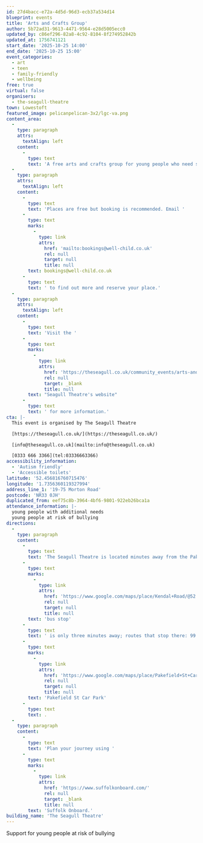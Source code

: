 ```yaml
---
id: 27d4bacc-e72a-4d5d-96d3-ecb37a534d14
blueprint: events
title: 'Arts and Crafts Group'
author: 5b72ad31-9613-4471-9564-e28d5005ecc0
updated_by: c86ef296-82a8-4c92-8104-8f274952842b
updated_at: 1756741121
start_date: '2025-10-25 14:00'
end_date: '2025-10-25 15:00'
event_categories:
  - art
  - teen
  - family-friendly
  - wellbeing
free: true
virtual: false
organisers:
  - the-seagull-theatre
town: Lowestoft
featured_image: pelicanpelican-3x2/lgc-va.png
content_area:
  -
    type: paragraph
    attrs:
      textAlign: left
    content:
      -
        type: text
        text: 'A free arts and crafts group for young people who need support with building their confidence and/or who have experienced bullying. The group is led by an experienced SEMH practitioner and is particularly suited to young people who have additional needs.'
  -
    type: paragraph
    attrs:
      textAlign: left
    content:
      -
        type: text
        text: 'Places are free but booking is recommended. Email '
      -
        type: text
        marks:
          -
            type: link
            attrs:
              href: 'mailto:bookings@well-child.co.uk'
              rel: null
              target: null
              title: null
        text: bookings@well-child.co.uk
      -
        type: text
        text: ' to find out more and reserve your place.'
  -
    type: paragraph
    attrs:
      textAlign: left
    content:
      -
        type: text
        text: 'Visit the '
      -
        type: text
        marks:
          -
            type: link
            attrs:
              href: 'https://theseagull.co.uk/community_events/arts-and-crafts-group/'
              rel: null
              target: _blank
              title: null
        text: "Seagull Theatre's website"
      -
        type: text
        text: ' for more information.'
cta: |-
  This event is organised by The Seagull Theatre

  [https://theseagull.co.uk/](https://theseagull.co.uk/)

  [info@theseagull.co.uk](mailto:info@theseagull.co.uk)

  [0333 666 3366](tel:03336663366)
accessibility_information:
  - 'Autism friendly'
  - 'Accessible toilets'
latitude: '52.456816760715476'
longitude: '1.7356360119327994'
address_line_1: '19-75 Morton Road'
postcode: 'NR33 0JH'
duplicated_from: eef75c8b-3964-4bf6-9801-922eb26bca1a
attendance_information: |-
  young people with additional needs
  young people at risk of bullying
directions:
  -
    type: paragraph
    content:
      -
        type: text
        text: 'The Seagull Theatre is located minutes away from the Pakefield Beach. The nearest '
      -
        type: text
        marks:
          -
            type: link
            attrs:
              href: 'https://www.google.com/maps/place/Kendal+Road/@52.4576983,1.7353206,19.01z/data=!4m23!1m16!4m15!1m6!1m2!1s0x47da1a4971b973c9:0x2c84b33fec5a721b!2sKendal+Road,+Lowestoft+NR33+0PD!2m2!1d1.7355958!2d52.4583896!1m6!1m2!1s0x47da1a4994894eb3:0x507aba8852d97178!2sThe+Seagull,+19-75+Morton+Rd,+Pakefield,+Lowestoft+NR33+0JH!2m2!1d1.7356033!2d52.4566925!3e2!3m5!1s0x47da1a497726cb69:0xa3de9b97c36f9552!8m2!3d52.458103!4d1.735413!16s%2Fg%2F1q67ckbl6'
              rel: null
              target: null
              title: null
        text: 'bus stop'
      -
        type: text
        text: ' is only three minutes away; routes that stop there: 99 Coastal Clipper, X2 Coastlink, 902 and X21 Coastlink. The closest parking is '
      -
        type: text
        marks:
          -
            type: link
            attrs:
              href: 'https://www.google.com/maps/place/Pakefield+St+Car+Park/@52.4572396,1.7325911,17.25z/data=!4m23!1m16!4m15!1m6!1m2!1s0x47da1a4971b973c9:0x2c84b33fec5a721b!2sKendal+Road,+Lowestoft+NR33+0PD!2m2!1d1.7355958!2d52.4583896!1m6!1m2!1s0x47da1a4994894eb3:0x507aba8852d97178!2sThe+Seagull,+19-75+Morton+Rd,+Pakefield,+Lowestoft+NR33+0JH!2m2!1d1.7356033!2d52.4566925!3e2!3m5!1s0x47da1b5e1c31d843:0x69c464699df856ce!8m2!3d52.4557954!4d1.7376769!16s%2Fg%2F11frs3mqjx'
              rel: null
              target: null
              title: null
        text: 'Pakefield St Car Park'
      -
        type: text
        text: .
  -
    type: paragraph
    content:
      -
        type: text
        text: 'Plan your journey using '
      -
        type: text
        marks:
          -
            type: link
            attrs:
              href: 'https://www.suffolkonboard.com/'
              rel: null
              target: _blank
              title: null
        text: 'Suffolk Onboard.'
building_name: 'The Seagull Theatre'
---
```

Support for young people at risk of bullying